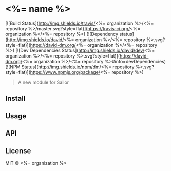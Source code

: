 # <%= name %> 

[![Build Status](http://img.shields.io/travis/<%= organization %>/<%= repository %>/master.svg?style=flat)](https://travis-ci.org/<%= organization %>/<%= repository %>)
[![Dependency status](http://img.shields.io/david/<%= organization %>/<%= repository %>.svg?style=flat)](https://david-dm.org/<%= organization %>/<%= repository %>)
[![Dev Dependencies Status](http://img.shields.io/david/dev/<%= organization %>/<%= repository %>.svg?style=flat)](https://david-dm.org/<%= organization %>/<%= repository %>#info=devDependencies)
[![NPM Status](http://img.shields.io/npm/dm/<%= repository %>.svg?style=flat)](https://www.npmjs.org/package/<%= repository %>)

> A new module for Sailor

## Install

## Usage

## API

## License

MIT © <%= organization %>



